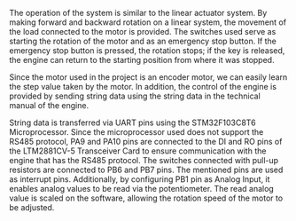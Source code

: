 The operation of the system is similar to the linear actuator system. By making forward and backward rotation on a linear system, the movement of the load connected to the motor is provided. The switches used serve as starting the rotation of the motor and as an emergency stop button. If the emergency stop button is pressed, the rotation stops; if the key is released, the engine can return to the starting position from where it was stopped.

Since the motor used in the project is an encoder motor, we can easily learn the step value taken by the motor. In addition, the control of the engine is provided by sending string data using the string data in the technical manual of the engine.

String data is transferred via UART pins using the STM32F103C8T6 Microprocessor. Since the microprocessor used does not support the RS485 protocol, PA9 and PA10 pins are connected to the DI and RO pins of the LTM2881CV-5 Transceiver Card to ensure communication with the engine that has the RS485 protocol. The switches connected with pull-up resistors are connected to PB6 and PB7 pins. The mentioned pins are used as interrupt pins. Additionally, by configuring PB1 pin as Analog Input, it enables analog values ​​to be read via the potentiometer. The read analog value is scaled on the software, allowing the rotation speed of the motor to be adjusted.
